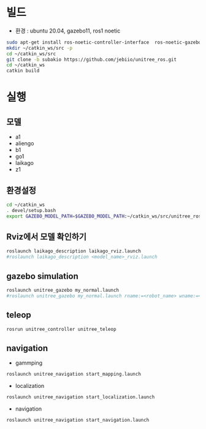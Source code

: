 # 빌드
* 환경 : ubuntu 20.04, gazebo11, ros1 noetic

```bash
sudo apt-get install ros-noetic-controller-interface  ros-noetic-gazebo-ros-control ros-noetic-joint-state-controller ros-noetic-effort-controllers ros-noetic-joint-trajectory-controller
mkdir ~/catkin_ws/src -p
cd ~/catkin_ws/src
git clone -b subakio https://github.com/jebiio/unitree_ros.git
cd ~/catkin_ws
catkin build
```
# 실행
## 모델
* a1
* aliengo
* b1
* go1
* laikago
* z1

## 환경설정
```bash
cd ~/catkin_ws
. devel/setup.bash
export GAZEBO_MODEL_PATH=$GAZEBO_MODEL_PATH:~/catkin_ws/src/unitree_ros/unitree_gazebo/worlds/building_editor_models
```

## Rviz에서 모델 확인하기
```bash
roslaunch laikago_description laikago_rviz.launch
#roslaunch laikago_description <model_name>_rviz.launch
```

## gazebo simulation
```bash
roslaunch unitree_gazebo my_normal.launch
#roslaunch unitree_gazebo my_normal.launch rname:=<robot_name> wname:=<world_name>
```

## teleop
```bash
rosrun unitree_controller unitree_teleop
```

## navigation
* gammping
```bash
roslaunch unitree_navigation start_mapping.launch
```
* localization
```bash
roslaunch unitree_navigation start_localization.launch
```
* navigation
```bash
roslaunch unitree_navigation start_navigation.launch
```
